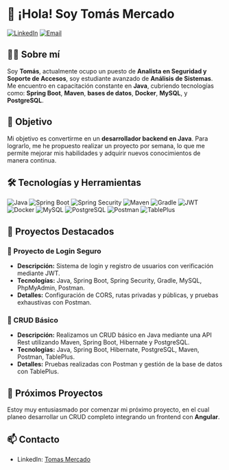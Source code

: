 # 👋 ¡Hola! Soy Tomás Mercado

[![LinkedIn](https://img.shields.io/badge/LinkedIn-0A66C2?style=flat-square&logo=linkedin&logoColor=white)](https://www.linkedin.com/in/tomasf-mercado/)
[![Email](https://img.shields.io/badge/Email-D14836?style=flat-square&logo=gmail&logoColor=white)](mailto:tomasfmercado@gmail.com)

## 👨‍💻 Sobre mí

Soy **Tomás**, actualmente ocupo un puesto de **Analista en Seguridad y Soporte de Accesos**, soy estudiante avanzado de **Análisis de Sistemas**. 
Me encuentro en capacitación constante en **Java**, cubriendo tecnologías como: **Spring Boot**, **Maven**, **bases de datos**, **Docker**, **MySQL**, y **PostgreSQL**.

## 🚀 Objetivo

Mi objetivo es convertirme en un **desarrollador backend en Java**. Para lograrlo, me he propuesto realizar un proyecto por semana, lo que me permite mejorar mis habilidades y adquirir nuevos conocimientos de manera continua.

## 🛠️ Tecnologías y Herramientas

![Java](https://img.shields.io/badge/Java-ED8B00?style=flat-square&logo=java&logoColor=white)
![Spring Boot](https://img.shields.io/badge/Spring_Boot-F2F4F9?style=flat-square&logo=spring-boot)
![Spring Security](https://img.shields.io/badge/Spring_Security-6DB33F?style=flat-square&logo=spring-security&logoColor=white)
![Maven](https://img.shields.io/badge/Maven-C71A36?style=flat-square&logo=apache-maven)
![Gradle](https://img.shields.io/badge/Gradle-02303A?style=flat-square&logo=gradle&logoColor=white)
![JWT](https://img.shields.io/badge/JWT-000000?style=flat-square&logo=json-web-tokens&logoColor=white)
![Docker](https://img.shields.io/badge/Docker-2496ED?style=flat-square&logo=docker&logoColor=white)
![MySQL](https://img.shields.io/badge/MySQL-4479A1?style=flat-square&logo=mysql&logoColor=white)
![PostgreSQL](https://img.shields.io/badge/PostgreSQL-316192?style=flat-square&logo=postgresql&logoColor=white)
![Postman](https://img.shields.io/badge/Postman-FF6C37?style=flat-square&logo=postman&logoColor=white)
![TablePlus](https://img.shields.io/badge/TablePlus-F47728?style=flat-square&logo=tableplus&logoColor=white)

## 🌟 Proyectos Destacados

### 📌 Proyecto de Login Seguro
- **Descripción:** Sistema de login y registro de usuarios con verificación mediante JWT.
- **Tecnologías:** Java, Spring Boot, Spring Security, Gradle, MySQL, PhpMyAdmin, Postman.
- **Detalles:** Configuración de CORS, rutas privadas y públicas, y pruebas exhaustivas con Postman.

### 📌 CRUD Básico
- **Descripción:** Realizamos un CRUD básico en Java mediante una API Rest utilizando Maven, Spring Boot, Hibernate y PostgreSQL.
- **Tecnologías:** Java, Spring Boot, Hibernate, PostgreSQL, Maven, Postman, TablePlus.
- **Detalles:** Pruebas realizadas con Postman y gestión de la base de datos con TablePlus.

## 🎯 Próximos Proyectos

Estoy muy entusiasmado por comenzar mi próximo proyecto, en el cual planeo desarrollar un CRUD completo integrando un frontend con **Angular**.

## 📫 Contacto

- LinkedIn: [Tomas Mercado](https://www.linkedin.com/in/tomasf-mercado/)




